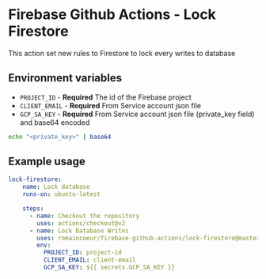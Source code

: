 # Firebase Github Actions - Lock Firestore

This action set new rules to Firestore to lock every writes to database

## Environment variables

* `PROJECT_ID` - **Required** The id of the Firebase project
* `CLIENT_EMAIL` - **Required** From Service account json file
* `GCP_SA_KEY` - **Required** From Service account json file (private_key field) and base64 encoded

```bash
echo "<private_key>" | base64
```

## Example usage

```yaml
lock-firestore:
    name: Lock database
    runs-on: ubuntu-latest

    steps:
      - name: Checkout the repository
        uses: actions/checkout@v2
      - name: Lock Database Writes
        uses: romaincoeur/firebase-github-actions/lock-firestore@master
        env:
          PROJECT_ID: project-id
          CLIENT_EMAIL: client-email
          GCP_SA_KEY: ${{ secrets.GCP_SA_KEY }}
```
